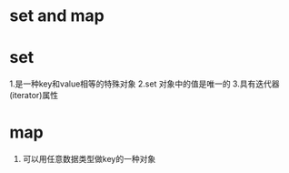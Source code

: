 # set and map

# set
1.是一种key和value相等的特殊对象
2.set 对象中的值是唯一的
3.具有迭代器(iterator)属性

# map
1. 可以用任意数据类型做key的一种对象